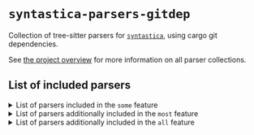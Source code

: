 # `syntastica-parsers-gitdep`

Collection of tree-sitter parsers for
[`syntastica`](https://crates.io/crates/syntastica), using cargo git
dependencies.

See
[the project overview](https://rubixdev.github.io/syntastica/syntastica/#parser-collections)
for more information on all parser collections.

<!-- Everything under here is autogenerated by running `cargo xtask codegen` -->
<!-- DO NOT EDIT! -->

## List of included parsers

<!-- dprint-ignore-start -->

<details>
<summary>List of parsers included in the <span class="stab portability"><code>some</code></span> feature</summary>

- [bash](https://github.com/tree-sitter/tree-sitter-bash/tree/56b54c61fb48bce0c63e3dfa2240b5d274384763)
- [c](https://github.com/tree-sitter/tree-sitter-c/tree/7fa1be1b694b6e763686793d97da01f36a0e5c12)
- [cpp](https://github.com/tree-sitter/tree-sitter-cpp/tree/56455f4245baf4ea4e0881c5169de69d7edd5ae7)
- [css](https://github.com/tree-sitter/tree-sitter-css/tree/6e327db434fec0ee90f006697782e43ec855adf5)
- [go](https://github.com/tree-sitter/tree-sitter-go/tree/5e73f476efafe5c768eda19bbe877f188ded6144)
- [html](https://github.com/tree-sitter/tree-sitter-html/tree/cbb91a0ff3621245e890d1c50cc811bffb77a26b)
- [java](https://github.com/tree-sitter/tree-sitter-java/tree/a7db5227ec40fcfe94489559d8c9bc7c8181e25a)
- [javascript](https://github.com/tree-sitter/tree-sitter-javascript/tree/6fbef40512dcd9f0a61ce03a4c9ae7597b36ab5c)
- [json](https://github.com/tree-sitter/tree-sitter-json/tree/46aa487b3ade14b7b05ef92507fdaa3915a662a3)
- [kotlin](https://github.com/fwcd/tree-sitter-kotlin/tree/57fb4560ba8641865bc0baa6b3f413b236112c4c)
- [lua](https://github.com/muniftanjim/tree-sitter-lua/tree/4fbec840c34149b7d5fe10097c93a320ee4af053)
- [python](https://github.com/tree-sitter/tree-sitter-python/tree/710796b8b877a970297106e5bbc8e2afa47f86ec)
- [rust](https://github.com/tree-sitter/tree-sitter-rust/tree/3691201b01cacb2f96ffca4c632c4e938bfacd88)
- [toml](https://github.com/Mathspy/tree-sitter-toml/tree/ae4cdb5d27bf876a432b6c30b6a88f56c9b3e761) (not supported by this collection)
- [tsx](https://github.com/tree-sitter/tree-sitter-typescript/tree/75b3874edb2dc714fb1fd77a32013d0f8699989f)
- [typescript](https://github.com/tree-sitter/tree-sitter-typescript/tree/75b3874edb2dc714fb1fd77a32013d0f8699989f)
- [yaml](https://github.com/tree-sitter-grammars/tree-sitter-yaml/tree/3431ec21da1dde751bab55520963cf3a4f1121f3)

</details>

<details>
<summary>List of parsers additionally included in the <span class="stab portability"><code>most</code></span> feature</summary>

- [asm](https://github.com/rush-rs/tree-sitter-asm/tree/04962e15f6b464cf1d75eada59506dc25090e186)
- [c_sharp](https://github.com/tree-sitter/tree-sitter-c-sharp/tree/b5eb5742f6a7e9438bee22ce8026d6b927be2cd7)
- [clojure](https://github.com/sogaiu/tree-sitter-clojure/tree/40c5fc2e2a0f511a802a82002553c5de00feeaf4) (not supported by this collection)
- [cmake](https://github.com/uyha/tree-sitter-cmake/tree/cf9799600b2ba5e6620fdabddec3b2db8306bc46)
- [comment](https://github.com/stsewd/tree-sitter-comment/tree/689be73775bd2dd57b938b8e12bf50fec35a6ca3) (not supported by this collection)
- [dart](https://github.com/UserNobody14/tree-sitter-dart/tree/80e23c07b64494f7e21090bb3450223ef0b192f4) (not supported by this collection)
- [diff](https://github.com/the-mikedavis/tree-sitter-diff/tree/e42b8def4f75633568f1aecfe01817bf15164928)
- [elixir](https://github.com/elixir-lang/tree-sitter-elixir/tree/b848e63e9f2a68accff0332392f07582c046295a)
- [haskell](https://github.com/tree-sitter/tree-sitter-haskell/tree/0975ef72fc3c47b530309ca93937d7d143523628)
- [jsdoc](https://github.com/tree-sitter/tree-sitter-jsdoc/tree/a417db5dbdd869fccb6a8b75ec04459e1d4ccd2c)
- [json5](https://github.com/Joakker/tree-sitter-json5/tree/ab0ba8229d639ec4f3fa5f674c9133477f4b77bd) (not supported by this collection)
- [jsonc](https://gitlab.com/WhyNotHugo/tree-sitter-jsonc/tree/02b01653c8a1c198ae7287d566efa86a135b30d5) (not supported by this collection)
- [luap](https://github.com/tree-sitter-grammars/tree-sitter-luap/tree/c134aaec6acf4fa95fe4aa0dc9aba3eacdbbe55a) (not supported by this collection)
- [make](https://github.com/tree-sitter-grammars/tree-sitter-make/tree/5e9e8f8ff3387b0edcaa90f46ddf3629f4cfeb1d)
- [markdown](https://github.com/MDeiml/tree-sitter-markdown/tree/7462bb66ac7e90312082269007fac2772fe5efd1)
- [markdown_inline](https://github.com/MDeiml/tree-sitter-markdown/tree/7462bb66ac7e90312082269007fac2772fe5efd1)
- [nix](https://github.com/nix-community/tree-sitter-nix/tree/cfc53fd287d23ab7281440a8526c73542984669b)
- [php](https://github.com/tree-sitter/tree-sitter-php/tree/b2278dbac9d58b02653fe6a8530ccebc492e4ed4)
- [php_only](https://github.com/tree-sitter/tree-sitter-php/tree/b2278dbac9d58b02653fe6a8530ccebc492e4ed4)
- [printf](https://github.com/ObserverOfTime/tree-sitter-printf/tree/df6b69967db7d74ab338a86a9ab45c0966c5ee3c)
- [regex](https://github.com/tree-sitter/tree-sitter-regex/tree/b638d29335ef41215b86732dd51be34c701ef683)
- [ruby](https://github.com/tree-sitter/tree-sitter-ruby/tree/89bd7a8e5450cb6a942418a619d30469f259e5d6)
- [scala](https://github.com/tree-sitter/tree-sitter-scala/tree/2d55e74b0485fe05058ffe5e8155506c9710c767)
- [scss](https://github.com/serenadeai/tree-sitter-scss/tree/c478c6868648eff49eb04a4df90d703dc45b312a) (not supported by this collection)
- [sql](https://github.com/derekstride/tree-sitter-sql/tree/b1ec2aa5091624e4729f0a771a6d631afebf1ed4)
- [swift](https://github.com/alex-pinkus/tree-sitter-swift/tree/d64a733eee0f55dcc9790491e0d534e8a559c20a) (not supported by this collection)
- [typst](https://github.com/uben0/tree-sitter-typst/tree/46cf4ded12ee974a70bf8457263b67ad7ee0379d) (not supported by this collection)
- [zig](https://github.com/tree-sitter-grammars/tree-sitter-zig/tree/b670c8df85a1568f498aa5c8cae42f51a90473c0)

</details>

<details>
<summary>List of parsers additionally included in the <span class="stab portability"><code>all</code></span> feature</summary>

- [bibtex](https://github.com/latex-lsp/tree-sitter-bibtex/tree/8d04ed27b3bc7929f14b7df9236797dab9f3fa66) (not supported by this collection)
- [dockerfile](https://github.com/camdencheek/tree-sitter-dockerfile/tree/971acdd908568b4531b0ba28a445bf0bb720aba5) (not supported by this collection)
- [ebnf](https://github.com/RubixDev/ebnf/tree/8e635b0b723c620774dfb8abf382a7f531894b40) (not supported by this collection)
- [ejs](https://github.com/tree-sitter/tree-sitter-embedded-template/tree/8495d106154741e6d35d37064f864758ece75de6)
- [erb](https://github.com/tree-sitter/tree-sitter-embedded-template/tree/8495d106154741e6d35d37064f864758ece75de6)
- [fish](https://github.com/ram02z/tree-sitter-fish/tree/aa074a0bacde8b5823c592574d7138f156a95776)
- [gleam](https://github.com/gleam-lang/tree-sitter-gleam/tree/6ece453acf8b14568c10f629f8cd25d3dde3794f)
- [hexdump](https://github.com/rush-rs/tree-sitter-hexdump/tree/09eaf4fcfed00be93928d7d3d82b490cd1343b80) (not supported by this collection)
- [julia](https://github.com/tree-sitter/tree-sitter-julia/tree/18b739c1563c83fc816170a4241adfa4b69e5c47)
- [lalrpop](https://github.com/traxys/tree-sitter-lalrpop/tree/8d38e9755c05d37df8a24dadb0fc64f6588ac188)
- [latex](https://github.com/latex-lsp/tree-sitter-latex/tree/73c9b8992f72203386092ffd2a05f2dcba02d2cb) (not supported by this collection)
- [llvm](https://github.com/benwilliamgraham/tree-sitter-llvm/tree/1ac83114e71839fa67f4cce2f864ebbbdf6e2a4f) (not supported by this collection)
- [ocaml](https://github.com/tree-sitter/tree-sitter-ocaml/tree/3ef7c00b29e41e3a0c1d18e82ea37c64d72b93fc)
- [ocaml_interface](https://github.com/tree-sitter/tree-sitter-ocaml/tree/3ef7c00b29e41e3a0c1d18e82ea37c64d72b93fc)
- [ql](https://github.com/tree-sitter/tree-sitter-ql/tree/1fd627a4e8bff8c24c11987474bd33112bead857)
- [rush](https://github.com/rush-rs/tree-sitter-rush/tree/babbc5c116ce964e89bc9ccc9df36d16c623fba9)
- [ursa](https://github.com/ursalang/tree-sitter-ursa/tree/d023d044590d461bf586c56854b2630fef0d17cc) (not supported by this collection)
- [verilog](https://github.com/gmlarumbe/tree-sitter-systemverilog/tree/ba3c1e305caf948f718293c86c6018a82ed5043e) (not supported by this collection)
- [wat](https://github.com/wasm-lsp/tree-sitter-wasm/tree/2ca28a9f9d709847bf7a3de0942a84e912f59088) (not supported by this collection)

</details>

<!-- dprint-ignore-end -->
